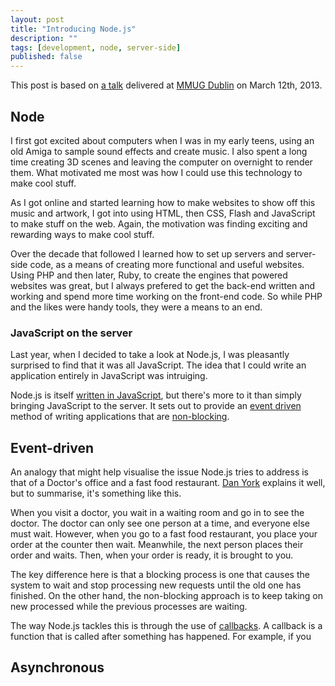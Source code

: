 ```yaml
---
layout: post
title: "Introducing Node.js"
description: ""
tags: [development, node, server-side]
published: false
---
```


This post is based on [a talk](/talks/node-intro/) delivered at [MMUG Dublin](http://www.meetup.com/augdublin/events/106312122/) on March 12th, 2013.

## Node

I first got excited about computers when I was in my early teens, using an old Amiga to sample sound effects and create music. I also spent a long time creating 3D scenes and leaving the computer on overnight to render them. What motivated me most was how I could use this technology to make cool stuff. 

As I got online and started learning how to make websites to show off this music and artwork, I got into using HTML, then CSS, Flash and JavaScript to make stuff on the web. Again, the motivation was finding exciting and rewarding ways to make cool stuff.

Over the decade that followed I learned how to set up servers and server-side code, as a means of creating more functional and useful websites. Using PHP and then later, Ruby, to create the engines that powered websites was great, but I always prefered to get the back-end written and working and spend more time working on the front-end code. So while PHP and the likes were handy tools, they were a means to an end.

### JavaScript on the server

Last year, when I decided to take a look at Node.js, I was pleasantly surprised to find that it was all JavaScript. The idea that I could write an application entirely in JavaScript was intruiging.

Node.js is itself [written in JavaScript](https://github.com/joyent/node/blob/master/src/node.js), but there's more to it than simply bringing JavaScript to the server. It sets out to provide an [event driven](http://en.wikipedia.org/wiki/Event-driven_programming) method of writing applications that are [non-blocking](http://en.wikipedia.org/wiki/Non-blocking_algorithm).

## Event-driven

An analogy that might help visualise the issue Node.js tries to address is that of a Doctor's office and a fast food restaurant. [Dan York](http://code.danyork.com/2011/01/25/node-js-doctors-offices-and-fast-food-restaurants-understanding-event-driven-programming/) explains it well, but to summarise, it's something like this.

When you visit a doctor, you wait in a waiting room and go in to see the doctor. The doctor can only see one person at a time, and everyone else must wait. However, when you go to a fast food restaurant, you place your order at the counter then wait. Meanwhile, the next person places their order and waits. Then, when your order is ready, it is brought to you.

The key difference here is that a blocking process is one that causes the system to wait and stop processing new requests until the old one has finished. On the other hand, the non-blocking approach is to keep taking on new processed while the previous processes are waiting.

The way Node.js tackles this is through the use of [callbacks](http://stackoverflow.com/questions/4506240/understanding-the-concept-of-javascript-callbacks-with-node-js-especially-in-lo). A callback is a function that is called after something has happened. For example, if you 


## Asynchronous


